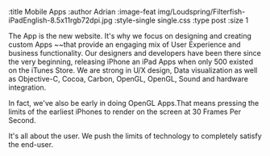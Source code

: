 :title Mobile Apps
:author Adrian
:image-feat img/Loudspring/Filterfish-iPadEnglish-8.5x11rgb72dpi.jpg
:style-single single.css
:type post
:size 1

<p>The App is the new website. It's why we focus on designing and creating custom Apps 
~~that provide an engaging mix of User Experience and business functionality. Our designers and developers have been there since the very beginning, releasing iPhone an iPad Apps when only 500 existed on the iTunes Store. We are strong in U/X design, Data visualization as well as Objective-C, Cocoa, Carbon, OpenGL, OpenGL, Sound and hardware integration.</p>
<p>In fact, we've also be early in doing OpenGL Apps.That means pressing the limits of the earliest iPhones to render on the screen at 30 Frames Per Second.</p>
<p>It's all about the user. We push the limits of technology to completely satisfy the end-user.</p>